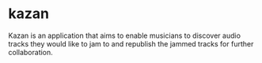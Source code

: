 # kazan
Kazan is an application that aims to enable musicians to discover audio tracks they would like to jam to and republish the jammed tracks for further collaboration.
